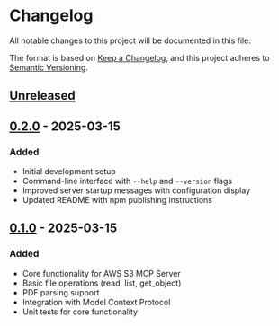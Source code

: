 # Changelog

All notable changes to this project will be documented in this file.

The format is based on [Keep a Changelog](https://keepachangelog.com/en/1.0.0/),
and this project adheres to [Semantic Versioning](https://semver.org/spec/v2.0.0.html).

## [Unreleased]

## [0.2.0] - 2025-03-15

### Added

- Initial development setup
- Command-line interface with `--help` and `--version` flags
- Improved server startup messages with configuration display
- Updated README with npm publishing instructions

## [0.1.0] - 2025-03-15

### Added

- Core functionality for AWS S3 MCP Server
- Basic file operations (read, list, get_object)
- PDF parsing support
- Integration with Model Context Protocol
- Unit tests for core functionality

[Unreleased]: https://github.com/samuraikun/aws-s3-mcp/compare/v0.2.0...HEAD
[0.2.0]: https://github.com/samuraikun/aws-s3-mcp/compare/v0.1.0...v0.2.0
[0.1.0]: https://github.com/samuraikun/aws-s3-mcp/releases/tag/v0.1.0
